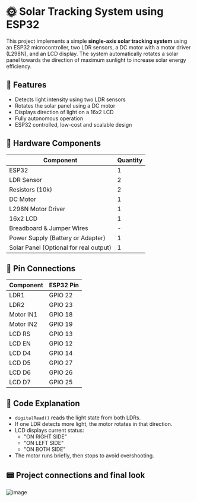 # 🌞 Solar Tracking System using ESP32

This project implements a simple **single-axis solar tracking system** using an ESP32 microcontroller, two LDR sensors, a DC motor with a motor driver (L298N), and an LCD display. The system automatically rotates a solar panel towards the direction of maximum sunlight to increase solar energy efficiency.


## 🧠 Features

- Detects light intensity using two LDR sensors
- Rotates the solar panel using a DC motor
- Displays direction of light on a 16x2 LCD
- Fully autonomous operation
- ESP32 controlled, low-cost and scalable design

## 🔧 Hardware Components

| Component       | Quantity |
|----------------|----------|
| ESP32           | 1        |
| LDR Sensor      | 2        |
| Resistors (10k) | 2        |
| DC Motor        | 1        |
| L298N Motor Driver | 1     |
| 16x2 LCD        | 1        |
| Breadboard & Jumper Wires | - |
| Power Supply (Battery or Adapter) | 1 |
| Solar Panel (Optional for real output) | 1 |

## 🔌 Pin Connections

| Component | ESP32 Pin |
|----------|------------|
| LDR1     | GPIO 22    |
| LDR2     | GPIO 23    |
| Motor IN1 | GPIO 18   |
| Motor IN2 | GPIO 19   |
| LCD RS   | GPIO 13    |
| LCD EN   | GPIO 12    |
| LCD D4   | GPIO 14    |
| LCD D5   | GPIO 27    |
| LCD D6   | GPIO 26    |
| LCD D7   | GPIO 25    |

## 🧾 Code Explanation

- `digitalRead()` reads the light state from both LDRs.
- If one LDR detects more light, the motor rotates in that direction.
- LCD displays current status:
  - "ON RIGHT SIDE"
  - "ON LEFT SIDE"
  - "ON BOTH SIDE"
- The motor runs briefly, then stops to avoid overshooting.

## 📟 Project connections and final look
![image](https://github.com/user-attachments/assets/bb739b34-dc8c-4e42-9636-355aceb4ea94)


